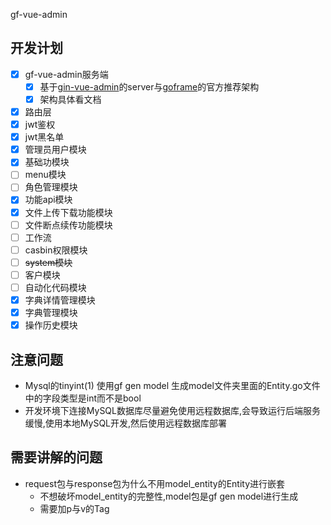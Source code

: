 gf-vue-admin

## 开发计划

- [x] gf-vue-admin服务端
  - [x] 基于[gin-vue-admin](https://github.com/flipped-aurora/gin-vue-admin)的server与[goframe](https://goframe.org/start/index)的官方推荐架构
  - [x] 架构具体看文档
- [x] 路由层
- [x] jwt鉴权
- [x] jwt黑名单
- [x] 管理员用户模块
- [x] 基础功模块
- [ ] menu模块
- [ ] 角色管理模块
- [x] 功能api模块
- [x] 文件上传下载功能模块
- [ ] 文件断点续传功能模块
- [ ] 工作流
- [ ] casbin权限模块
- [ ] ~~system模块~~
- [ ] 客户模块
- [ ] 自动化代码模块
- [x] 字典详情管理模块
- [x] 字典管理模块
- [x] 操作历史模块

## 注意问题
- Mysql的tinyint(1) 使用gf gen model 生成model文件夹里面的Entity.go文件中的字段类型是int而不是bool
- 开发环境下连接MySQL数据库尽量避免使用远程数据库,会导致运行后端服务缓慢,使用本地MySQL开发,然后使用远程数据库部署

## 需要讲解的问题
- request包与response包为什么不用model_entity的Entity进行嵌套
    - 不想破坏model_entity的完整性,model包是gf gen model进行生成
    - 需要加p与v的Tag